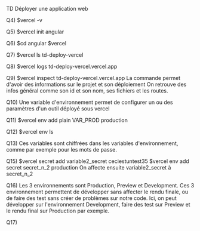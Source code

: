 TD Déployer une application web

Q4) $vercel -v

Q5) $vercel init angular

Q6) $cd angular
    $vercel

Q7) $vercel ls td-deploy-vercel

Q8) $vercel logs td-deploy-vercel.vercel.app

Q9) $vercel inspect td-deploy-vercel.vercel.app
    La commande permet d'avoir des informations sur le projet et son déploiement
    On retrouve des infos général comme son id et son nom, ses fichiers et les routes.

Q10) Une variable d'environnement permet de configurer un ou des paramètres d'un outil déployé sous vercel

Q11) $vercel env add plain VAR_PROD production

Q12) $vercel env ls

Q13) Ces variables sont chiffrées dans les variables d'environnement, comme par exemple pour les mots de passe.
     
Q15) $vercel secret add variable2_secret ceciestuntest35
     $vercel env add secret secret_n_2 production
     On affecte ensuite variable2_secret à secret_n_2

Q16) Les 3 environnements sont Production, Preview et Development.
     Ces 3 environnement permettent de développer sans affecter le rendu finale, ou de faire des test sans créer de problèmes sur notre code.
     Ici, on peut développer sur l'environnement Development, faire des test sur Preview et le rendu final sur Production par exemple.

Q17)